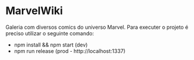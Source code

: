 # MarvelWiki
Galeria com diversos comics do universo Marvel.
Para executer o projeto é preciso utilizar o seguinte comando:
* npm install && npm start (dev) 
* npm run release (prod - http://localhost:1337)
